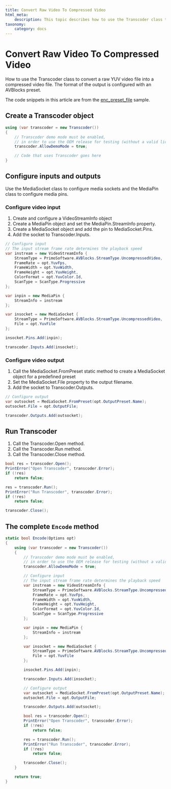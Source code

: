```yaml
---
title: Convert Raw Video To Compressed Video
html_meta:
    description: This topic describes how to use the Transcoder class to convert a raw YUV video file into a compressed video file. The format of the output is configured with an AVBlocks preset.
taxonomy:
    category: docs
---
```


# Convert Raw Video To Compressed Video

How to use the Transcoder class to convert a raw YUV video file into a compressed video file. The format of the output is configured with an AVBlocks preset.

The code snippets in this article are from the [enc_preset_file](https://github.com/avblocks/avblocks-net/tree/main/samples/enc_preset_file) sample.

<!-- end of list -->

## Create a Transcoder object

``` csharp
using (var transcoder = new Transcoder())
{
    // Transcoder demo mode must be enabled, 
    // in order to use the OEM release for testing (without a valid license).
    transcoder.AllowDemoMode = true;

    // Code that uses Transcoder goes here
}
```

## Configure inputs and outputs

Use the MediaSocket class to configure media sockets and the MediaPin class to configure media pins.

### Configure video input

1. Create and configure a VideoStreamInfo object
2. Create a MediaPin object and set the MediaPin.StreamInfo property.
3. Create a MediaSocket object and add the pin to MediaSocket.Pins.
4. Add the socket to Transcoder.Inputs.

<!-- end of list -->

``` csharp
// Configure input
// The input stream frame rate determines the playback speed
var instream = new VideoStreamInfo {
    StreamType = PrimoSoftware.AVBlocks.StreamType.UncompressedVideo,
    FrameRate = opt.YuvFps, 
    FrameWidth = opt.YuvWidth,
    FrameHeight = opt.YuvHeight,
    ColorFormat = opt.YuvColor.Id,
    ScanType = ScanType.Progressive
};

var inpin = new MediaPin {
    StreamInfo = instream
};

var insocket = new MediaSocket {
    StreamType = PrimoSoftware.AVBlocks.StreamType.UncompressedVideo,
    File = opt.YuvFile
};

insocket.Pins.Add(inpin);

transcoder.Inputs.Add(insocket);
```

### Configure video output

1. Call the MediaSocket.FromPreset static method to create a MediaSocket object for a predefined preset
2. Set the MediaSocket.File property to the output filename.
3. Add the socket to Transcoder.Outputs.

<!-- end of list -->

``` csharp
// Configure output
var outsocket = MediaSocket.FromPreset(opt.OutputPreset.Name);
outsocket.File = opt.OutputFile;

transcoder.Outputs.Add(outsocket);
```

## Run Transcoder

1. Call the Transcoder.Open method.
2. Call the Transcoder.Run method.
3. Call the Transcoder.Close method.

<!-- end of list -->

``` csharp
bool res = transcoder.Open();
PrintError("Open Transcoder", transcoder.Error);
if (!res)
    return false;

res = transcoder.Run();
PrintError("Run Transcoder", transcoder.Error);
if (!res)
    return false;

transcoder.Close();
```

## The complete `Encode` method

``` csharp
static bool Encode(Options opt)
{
    using (var transcoder = new Transcoder())
    {
        // Transcoder demo mode must be enabled, 
        // in order to use the OEM release for testing (without a valid license).
        transcoder.AllowDemoMode = true;

        // Configure input
        // The input stream frame rate determines the playback speed
        var instream = new VideoStreamInfo {
            StreamType = PrimoSoftware.AVBlocks.StreamType.UncompressedVideo,
            FrameRate = opt.YuvFps, 
            FrameWidth = opt.YuvWidth,
            FrameHeight = opt.YuvHeight,
            ColorFormat = opt.YuvColor.Id,
            ScanType = ScanType.Progressive
        };

        var inpin = new MediaPin {
            StreamInfo = instream
        };

        var insocket = new MediaSocket {
            StreamType = PrimoSoftware.AVBlocks.StreamType.UncompressedVideo,
            File = opt.YuvFile
        };

        insocket.Pins.Add(inpin);

        transcoder.Inputs.Add(insocket);

        // Configure output
        var outsocket = MediaSocket.FromPreset(opt.OutputPreset.Name);
        outsocket.File = opt.OutputFile;

        transcoder.Outputs.Add(outsocket);

        bool res = transcoder.Open();
        PrintError("Open Transcoder", transcoder.Error);
        if (!res)
            return false;

        res = transcoder.Run();
        PrintError("Run Transcoder", transcoder.Error);
        if (!res)
            return false;

        transcoder.Close();
    }

    return true;
}
```

